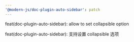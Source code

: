 ```yaml
---
'@modern-js/doc-plugin-auto-sidebar': patch
---
```


feat(doc-plugin-auto-sidebar): allow to set collapsible option

feat(doc-plugin-auto-sidebar): 支持设置 collapsible 选项
